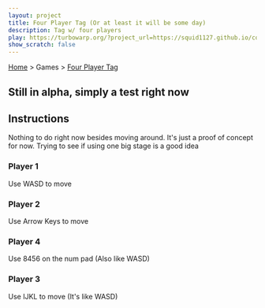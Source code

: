 ```yaml
---
layout: project
title: Four Player Tag (Or at least it will be some day)
description: Tag w/ four players
play: https://turbowarp.org/?project_url=https://squid1127.github.io/cool-turbowarp-projects/cool/four-player-platformer/turbowarp/v0.1.sb3&interpolate&clones=Infinity&offscreen&limitless&hqpen
show_scratch: false
---
```


[Home](/cool-turbowarp-projects/) > Games > [Four Player Tag](about.md)

## Still in alpha, simply a test right now

## Instructions

Nothing to do right now besides moving around. It's just a proof of concept for now. Trying to see if using one big stage is a good idea

### Player 1

Use WASD to move

### Player 2

Use Arrow Keys to move

### Player 4

Use 8456 on the num pad (Also like WASD)

### Player 3

Use IJKL to move (It's like WASD)
